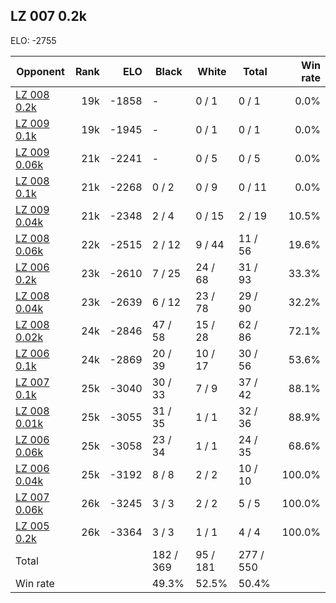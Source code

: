 ## LZ 007 0.2k ##

ELO: -2755

Opponent | Rank | ELO | Black | White | Total | Win rate
---------|-----:|----:|-------|-------|-------|-------:
[LZ 008 0.2k](LZ%20008%200.2k.md) | 19k | -1858 | - | 0 / 1 | 0 / 1 | 0.0%
[LZ 009 0.1k](LZ%20009%200.1k.md) | 19k | -1945 | - | 0 / 1 | 0 / 1 | 0.0%
[LZ 009 0.06k](LZ%20009%200.06k.md) | 21k | -2241 | - | 0 / 5 | 0 / 5 | 0.0%
[LZ 008 0.1k](LZ%20008%200.1k.md) | 21k | -2268 | 0 / 2 | 0 / 9 | 0 / 11 | 0.0%
[LZ 009 0.04k](LZ%20009%200.04k.md) | 21k | -2348 | 2 / 4 | 0 / 15 | 2 / 19 | 10.5%
[LZ 008 0.06k](LZ%20008%200.06k.md) | 22k | -2515 | 2 / 12 | 9 / 44 | 11 / 56 | 19.6%
[LZ 006 0.2k](LZ%20006%200.2k.md) | 23k | -2610 | 7 / 25 | 24 / 68 | 31 / 93 | 33.3%
[LZ 008 0.04k](LZ%20008%200.04k.md) | 23k | -2639 | 6 / 12 | 23 / 78 | 29 / 90 | 32.2%
[LZ 008 0.02k](LZ%20008%200.02k.md) | 24k | -2846 | 47 / 58 | 15 / 28 | 62 / 86 | 72.1%
[LZ 006 0.1k](LZ%20006%200.1k.md) | 24k | -2869 | 20 / 39 | 10 / 17 | 30 / 56 | 53.6%
[LZ 007 0.1k](LZ%20007%200.1k.md) | 25k | -3040 | 30 / 33 | 7 / 9 | 37 / 42 | 88.1%
[LZ 008 0.01k](LZ%20008%200.01k.md) | 25k | -3055 | 31 / 35 | 1 / 1 | 32 / 36 | 88.9%
[LZ 006 0.06k](LZ%20006%200.06k.md) | 25k | -3058 | 23 / 34 | 1 / 1 | 24 / 35 | 68.6%
[LZ 006 0.04k](LZ%20006%200.04k.md) | 25k | -3192 | 8 / 8 | 2 / 2 | 10 / 10 | 100.0%
[LZ 007 0.06k](LZ%20007%200.06k.md) | 26k | -3245 | 3 / 3 | 2 / 2 | 5 / 5 | 100.0%
[LZ 005 0.2k](LZ%20005%200.2k.md) | 26k | -3364 | 3 / 3 | 1 / 1 | 4 / 4 | 100.0%
Total | | | 182 / 369 | 95 / 181 | 277 / 550 | 
Win rate| | | 49.3% | 52.5% | 50.4% | 
